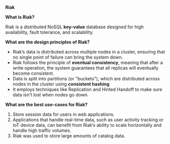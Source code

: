 **Riak**

**What is Riak?**

Riak is a distributed NoSQL **key-value** database designed for high availability, fault tolerance, and scalability.  

**What are the design principles of Riak?**

- Riak’s data is distributed across multiple nodes in a cluster, ensuring that no single point of failure can bring the system down.
- Riak follows the principle of **eventual consistency**, meaning that after a write operation, the system guarantees that all replicas will eventually become consistent.
- Data is split into partitions (or "buckets"), which are distributed across nodes in the cluster using **consistent hashing**
- It employs techniques like Replication and Hinted Handoff to make sure data isn't lost when nodes go down.

**What are the best use-cases for Riak?**

1. Store session data for users in web applications.
2. Applications that handle real-time data, such as user activity tracking or IoT device data, can benefit from Riak’s ability to scale horizontally and handle high traffic volumes.
3. Riak was used to store large amounts of catalog data.

